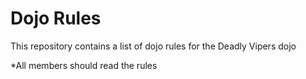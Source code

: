 Dojo Rules
==========

This repository contains a list of dojo rules for the Deadly Vipers dojo

*All members should read the rules
